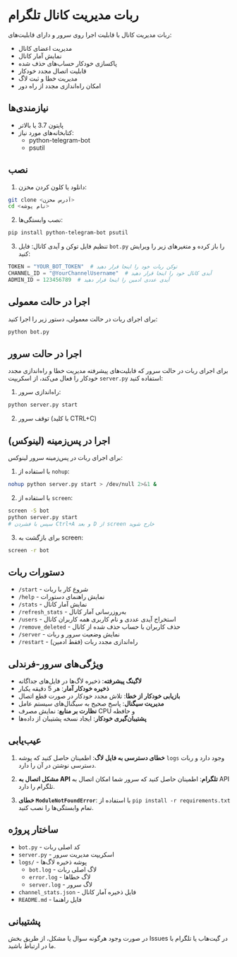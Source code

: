 # ربات مدیریت کانال تلگرام

ربات مدیریت کانال با قابلیت اجرا روی سرور و دارای قابلیت‌های:
- مدیریت اعضای کانال
- نمایش آمار کانال
- پاکسازی خودکار حساب‌های حذف شده
- قابلیت اتصال مجدد خودکار
- مدیریت خطا و ثبت لاگ
- امکان راه‌اندازی مجدد از راه دور

## نیازمندی‌ها

- پایتون 3.7 یا بالاتر
- کتابخانه‌های مورد نیاز:
  - python-telegram-bot
  - psutil

## نصب

1. دانلود یا کلون کردن مخزن:
```bash
git clone <آدرس مخزن>
cd <نام پوشه>
```

2. نصب وابستگی‌ها:
```bash
pip install python-telegram-bot psutil
```

3. تنظیم فایل توکن و آیدی کانال:
فایل `bot.py` را باز کرده و متغیرهای زیر را ویرایش کنید:
```python
TOKEN = "YOUR_BOT_TOKEN"  # توکن ربات خود را اینجا قرار دهید
CHANNEL_ID = "@YourChannelUsername"  # آیدی کانال خود را اینجا قرار دهید
ADMIN_ID = 123456789  # آیدی عددی ادمین را اینجا قرار دهید
```

## اجرا در حالت معمولی

برای اجرای ربات در حالت معمولی، دستور زیر را اجرا کنید:
```bash
python bot.py
```

## اجرا در حالت سرور

برای اجرای ربات در حالت سرور که قابلیت‌های پیشرفته مدیریت خطا و راه‌اندازی مجدد خودکار را فعال می‌کند، از اسکریپت `server.py` استفاده کنید:

1. راه‌اندازی سرور:
```bash
python server.py start
```

2. توقف سرور (با کلید CTRL+C)

## اجرا در پس‌زمینه (لینوکس)

برای اجرای ربات در پس‌زمینه سرور لینوکس:

1. با استفاده از `nohup`:
```bash
nohup python server.py start > /dev/null 2>&1 &
```

2. با استفاده از `screen`:
```bash
screen -S bot
python server.py start
# سپس با فشردن Ctrl+A و بعد D از screen خارج شوید
```

3. برای بازگشت به screen:
```bash
screen -r bot
```

## دستورات ربات

- `/start` - شروع کار با ربات
- `/help` - نمایش راهنمای دستورات
- `/stats` - نمایش آمار کانال
- `/refresh_stats` - به‌روزرسانی آمار کانال
- `/users` - استخراج آیدی عددی و نام کاربری همه کاربران کانال
- `/remove_deleted` - حذف کاربران با حساب حذف شده از کانال
- `/server` - نمایش وضعیت سرور و ربات
- `/restart` - راه‌اندازی مجدد ربات (فقط ادمین)

## ویژگی‌های سرور-فرندلی

- **لاگینگ پیشرفته**: ذخیره لاگ‌ها در فایل‌های جداگانه
- **ذخیره خودکار آمار**: هر 5 دقیقه یکبار
- **بازیابی خودکار از خطا**: تلاش مجدد خودکار در صورت قطع اتصال
- **مدیریت سیگنال**: پاسخ صحیح به سیگنال‌های سیستم عامل
- **نظارت بر منابع**: نمایش مصرف CPU و حافظه
- **پشتیبان‌گیری خودکار**: ایجاد نسخه پشتیبان از داده‌ها

## عیب‌یابی

1. **خطای دسترسی به فایل لاگ**:
   اطمینان حاصل کنید که پوشه `logs` وجود دارد و ربات دسترسی نوشتن در آن را دارد.

2. **مشکل اتصال به API تلگرام**:
   اطمینان حاصل کنید که سرور شما امکان اتصال به API تلگرام را دارد.

3. **خطای `ModuleNotFoundError`**:
   با استفاده از `pip install -r requirements.txt` تمام وابستگی‌ها را نصب کنید.

## ساختار پروژه

- `bot.py` - کد اصلی ربات
- `server.py` - اسکریپت مدیریت سرور
- `logs/` - پوشه ذخیره لاگ‌ها
  - `bot.log` - لاگ اصلی ربات
  - `error.log` - لاگ خطاها
  - `server.log` - لاگ سرور
- `channel_stats.json` - فایل ذخیره آمار کانال
- `README.md` - فایل راهنما

## پشتیبانی

در صورت وجود هرگونه سوال یا مشکل، از طریق بخش Issues در گیت‌هاب یا تلگرام با ما در ارتباط باشید. 